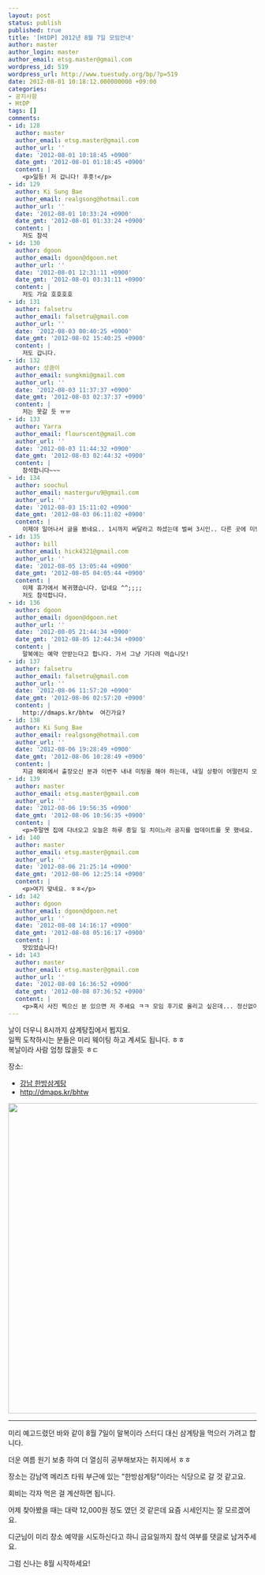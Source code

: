 ```yaml
---
layout: post
status: publish
published: true
title: '[HtDP] 2012년 8월 7일 모임안내'
author: master
author_login: master
author_email: etsg.master@gmail.com
wordpress_id: 519
wordpress_url: http://www.tuestudy.org/bp/?p=519
date: 2012-08-01 10:18:12.000000000 +09:00
categories:
- 공지사항
- HtDP
tags: []
comments:
- id: 128
  author: master
  author_email: etsg.master@gmail.com
  author_url: ''
  date: '2012-08-01 10:18:45 +0900'
  date_gmt: '2012-08-01 01:18:45 +0900'
  content: |
    <p>일등! 저 갑니다! 후훗!</p>
- id: 129
  author: Ki Sung Bae
  author_email: realgsong@hotmail.com
  author_url: ''
  date: '2012-08-01 10:33:24 +0900'
  date_gmt: '2012-08-01 01:33:24 +0900'
  content: |
    저도 참석
- id: 130
  author: dgoon
  author_email: dgoon@dgoon.net
  author_url: ''
  date: '2012-08-01 12:31:11 +0900'
  date_gmt: '2012-08-01 03:31:11 +0900'
  content: |
    저도 가요 호호호호
- id: 131
  author: falsetru
  author_email: falsetru@gmail.com
  author_url: ''
  date: '2012-08-03 00:40:25 +0900'
  date_gmt: '2012-08-02 15:40:25 +0900'
  content: |
    저도 갑니다.
- id: 132
  author: 성큼이
  author_email: sungkmi@gmail.com
  author_url: ''
  date: '2012-08-03 11:37:37 +0900'
  date_gmt: '2012-08-03 02:37:37 +0900'
  content: |
    저는 못갈 듯 ㅠㅠ
- id: 133
  author: Yarra
  author_email: flourscent@gmail.com
  author_url: ''
  date: '2012-08-03 11:44:32 +0900'
  date_gmt: '2012-08-03 02:44:32 +0900'
  content: |
    참석합니다~~~
- id: 134
  author: soochul
  author_email: masterguru9@gmail.com
  author_url: ''
  date: '2012-08-03 15:11:02 +0900'
  date_gmt: '2012-08-03 06:11:02 +0900'
  content: |
    이제야 일어나서 글을 봤네요.. 1시까지 써달라고 하셨는데 벌써 3시인.. 다른 곳에 미팅이 생겨서 못갈꺼 같습니다.
- id: 135
  author: bill
  author_email: hick4321@gmail.com
  author_url: ''
  date: '2012-08-05 13:05:44 +0900'
  date_gmt: '2012-08-05 04:05:44 +0900'
  content: |
    이제 휴가에서 복귀했습니다. 덥네요 ^^;;;;
    저도 참석합니다.
- id: 136
  author: dgoon
  author_email: dgoon@dgoon.net
  author_url: ''
  date: '2012-08-05 21:44:34 +0900'
  date_gmt: '2012-08-05 12:44:34 +0900'
  content: |
    말복에는 예약 안받는다고 합니다. 가서 그냥 기다려 먹습니닷!
- id: 137
  author: falsetru
  author_email: falsetru@gmail.com
  author_url: ''
  date: '2012-08-06 11:57:20 +0900'
  date_gmt: '2012-08-06 02:57:20 +0900'
  content: |
    http://dmaps.kr/bhtw  여긴가요?
- id: 138
  author: Ki Sung Bae
  author_email: realgsong@hotmail.com
  author_url: ''
  date: '2012-08-06 19:28:49 +0900'
  date_gmt: '2012-08-06 10:28:49 +0900'
  content: |
    지금 해외에서 출장오신 분과 이번주 내내 미팅을 해야 하는데, 내일 상황이 어떨런지 모르겠습니다. 가능하면 정시 퇴근을 지킬 예정입니다만, 혹시 예측 못한 일이 벌어져서 불참시에는 미리 알려드리도록 하겠습니다.
- id: 139
  author: master
  author_email: etsg.master@gmail.com
  author_url: ''
  date: '2012-08-06 19:56:35 +0900'
  date_gmt: '2012-08-06 10:56:35 +0900'
  content: |
    <p>주말엔 집에 다녀오고 오늘은 하루 종일 일 치이느라 공지를 업데이트를 못 했네요. ㅠㅠ 집에 도착하자 마자 장소/시간 업데이트 해놓겠습니다.</p>
- id: 140
  author: master
  author_email: etsg.master@gmail.com
  author_url: ''
  date: '2012-08-06 21:25:14 +0900'
  date_gmt: '2012-08-06 12:25:14 +0900'
  content: |
    <p>여기 맞네요. ㅎㅎ</p>
- id: 142
  author: dgoon
  author_email: dgoon@dgoon.net
  author_url: ''
  date: '2012-08-08 14:16:17 +0900'
  date_gmt: '2012-08-08 05:16:17 +0900'
  content: |
    맛있었습니다!
- id: 143
  author: master
  author_email: etsg.master@gmail.com
  author_url: ''
  date: '2012-08-08 16:36:52 +0900'
  date_gmt: '2012-08-08 07:36:52 +0900'
  content: |
    <p>혹시 사진 찍으신 분 있으면 저 주세요 ㅋㅋ 모임 후기로 올리고 싶은데... 정신없이 삼계탕 흡입하느라 바빠서 인증샷 찍을 시간도 없었네요.</p>
---
```

<p>날이 더우니 8시까지 삼계탕집에서 뵙지요.<br />
일찍 도착하시는 분들은 미리 웨이팅 하고 계셔도 됩니다. ㅎㅎ<br />
복날이라 사람 엄청 많을듯 ㅎㄷ</p>

<p>장소:</p>

<ul>
<li><a href="http://neverending-story.tistory.com/entry/%EA%B0%95%EB%82%A8%EC%97%AD-%ED%95%9C%EB%B0%A9-%EC%82%BC%EA%B3%84%ED%83%95">강남 한방삼계탕</a></li>
<li><a href="http://dmaps.kr/bhtw">http://dmaps.kr/bhtw</a></li>
</ul>

<p><a href="http://www.tuestudy.org/bp/wp-content/uploads/2012/08/chicken.png"><img src="http://www.tuestudy.org/bp/wp-content/uploads/2012/08/chicken.png" alt="" title="chicken" width="581" height="629" class="alignnone size-full wp-image-522" /></a></p>

<hr />

<p>미리 예고드렸던 바와 같이 8월 7일이 말복이라 스터디 대신 삼계탕을 먹으러 가려고 합니다.</p>

<p>더운 여름 원기 보충 하여 더 열심히 공부해보자는 취지에서 ㅎㅎ</p>

<p>장소는 강남역 메리츠 타워 부근에 있는 "한방삼계탕"이라는 식당으로 갈 것 같고요.</p>

<p>회비는 각자 먹은 걸 계산하면 됩니다.</p>

<p>어제 찾아봤을 때는 대략 12,000원 정도 였던 것 같은데 요즘 시세인지는 잘 모르겠어요.</p>

<p>디군님이 미리 장소 예약을 시도하신다고 하니 금요일까지 참석 여부를 댓글로 남겨주세요.</p>

<p>그럼 신나는 8월 시작하세요!</p>
